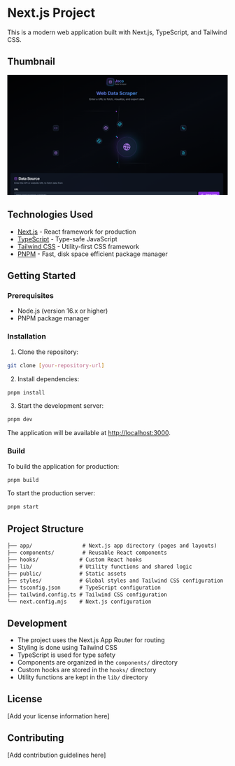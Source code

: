 # Next.js Project

This is a modern web application built with Next.js, TypeScript, and Tailwind CSS.

## Thumbnail

![Project Thumbnail](public/thumbnail.png)

## Technologies Used

- [Next.js](https://nextjs.org/) - React framework for production
- [TypeScript](https://www.typescriptlang.org/) - Type-safe JavaScript
- [Tailwind CSS](https://tailwindcss.com/) - Utility-first CSS framework
- [PNPM](https://pnpm.io/) - Fast, disk space efficient package manager

## Getting Started

### Prerequisites

- Node.js (version 16.x or higher)
- PNPM package manager

### Installation

1. Clone the repository:
```bash
git clone [your-repository-url]
```

2. Install dependencies:
```bash
pnpm install
```

3. Start the development server:
```bash
pnpm dev
```

The application will be available at [http://localhost:3000](http://localhost:3000).

### Build

To build the application for production:

```bash
pnpm build
```

To start the production server:

```bash
pnpm start
```

## Project Structure

```
├── app/                # Next.js app directory (pages and layouts)
├── components/         # Reusable React components
├── hooks/             # Custom React hooks
├── lib/               # Utility functions and shared logic
├── public/            # Static assets
├── styles/            # Global styles and Tailwind CSS configuration
├── tsconfig.json      # TypeScript configuration
├── tailwind.config.ts # Tailwind CSS configuration
└── next.config.mjs    # Next.js configuration
```

## Development

- The project uses the Next.js App Router for routing
- Styling is done using Tailwind CSS
- TypeScript is used for type safety
- Components are organized in the `components/` directory
- Custom hooks are stored in the `hooks/` directory
- Utility functions are kept in the `lib/` directory

## License

[Add your license information here]

## Contributing

[Add contribution guidelines here] 